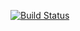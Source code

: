[![Build Status](https://travis-ci.org/paulfurley/twitter-follow.png?branch=master)](https://travis-ci.org/paulfurley/twitter-follow)
